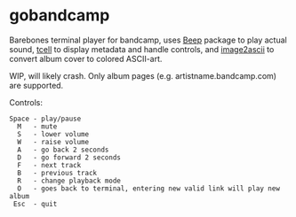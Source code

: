  # gobandcamp

 Barebones terminal player for bandcamp, uses [Beep](https://github.com/faiface/beep/) package to play actual sound, [tcell](https://github.com/gdamore/tcell) to display metadata and handle controls, and [image2ascii](https://github.com/qeesung/image2ascii) to convert album cover to colored ASCII-art.
 
 WIP, will likely crash.
 Only album pages (e.g. artistname.bandcamp.com) are supported.

 Controls:

	Space - play/pause
	  M	  - mute
	  S	  - lower volume
      W	  - raise volume
	  A	  - go back 2 seconds
	  D   - go forward 2 seconds
	  F	  - next track
      B	  - previous track
      R	  - change playback mode
	  O	  - goes back to terminal, entering new valid link will play new album
     Esc  - quit
